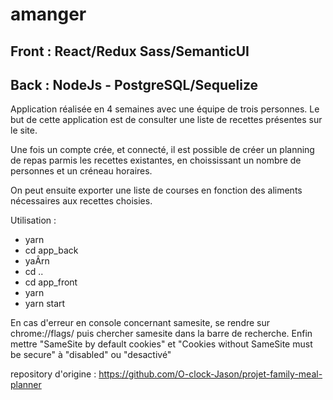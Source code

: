 # amanger

## Front : React/Redux Sass/SemanticUI
## Back : NodeJs - PostgreSQL/Sequelize

Application réalisée en 4 semaines avec une équipe de trois personnes. Le but de cette application est de consulter une liste de recettes présentes sur le site. 

Une fois un compte crée, et connecté, il est possible de créer un planning de repas parmis les recettes existantes, en choississant un nombre de personnes et un créneau horaires. 

On peut ensuite exporter une liste de courses en fonction des aliments nécessaires aux recettes choisies. 

Utilisation : 
- yarn 
- cd app_back
- yaÂrn 
- cd ..
- cd app_front
- yarn 
- yarn start

En cas d'erreur en console concernant samesite, se rendre sur chrome://flags/ puis chercher samesite dans la barre de recherche. Enfin mettre "SameSite by default cookies" et "Cookies without SameSite must be secure" à "disabled" ou "desactivé"

repository d'origine : https://github.com/O-clock-Jason/projet-family-meal-planner
